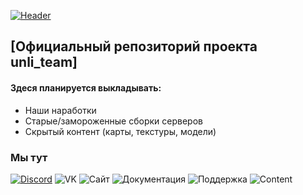 [![Header](https://sun9-66.userapi.com/s/v1/ig2/afPCvEXLtXshIQF0H-SOYSbtoK07P7BF6x77bcArjZC164SngDaeVPKXErMlrPRT5Th6hgh39nOIXqNnIg1ZB3Rl.jpg?size=2160x543&quality=96&type=album)](http://xenon-project.nex-squad.ru/unli.team/)
## [Официальный репозиторий проекта unli_team]
#### Здеся планируется выкладывать:
- Наши наработки
- Старые/замороженные сборки серверов
- Скрытый контент (карты, текстуры, модели)
### Мы тут
[![Discord](https://img.shields.io/badge/-Discord-424242?style=for-the-badge&logo=discord)](https://discord.gg/efBzECNrxY)
![VK](https://img.shields.io/badge/-VK-424242?style=for-the-badge&logo=vk)
![Сайт](https://img.shields.io/badge/-Сайт-424242?style=for-the-badge&logo=site)
![Документация](https://img.shields.io/badge/-Документация-424242?style=for-the-badge&logo=site)
![Поддержка](https://img.shields.io/badge/-Поддержка-424242?style=for-the-badge&logo=qiwi)
![Content](https://img.shields.io/badge/-Content-424242?style=for-the-badge&logo=steam)
